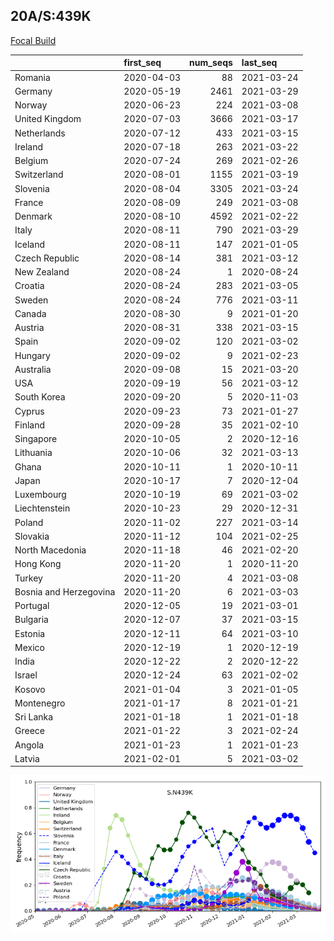 

## 20A/S:439K
[Focal Build](https://nextstrain.org/groups/neherlab/ncov/S.N439K?c=gt-S_439&f_region=Europe)

|                        | first_seq   |   num_seqs | last_seq   |
|:-----------------------|:------------|-----------:|:-----------|
| Romania                | 2020-04-03  |         88 | 2021-03-24 |
| Germany                | 2020-05-19  |       2461 | 2021-03-29 |
| Norway                 | 2020-06-23  |        224 | 2021-03-08 |
| United Kingdom         | 2020-07-03  |       3666 | 2021-03-17 |
| Netherlands            | 2020-07-12  |        433 | 2021-03-15 |
| Ireland                | 2020-07-18  |        263 | 2021-03-22 |
| Belgium                | 2020-07-24  |        269 | 2021-02-26 |
| Switzerland            | 2020-08-01  |       1155 | 2021-03-19 |
| Slovenia               | 2020-08-04  |       3305 | 2021-03-24 |
| France                 | 2020-08-09  |        249 | 2021-03-08 |
| Denmark                | 2020-08-10  |       4592 | 2021-02-22 |
| Italy                  | 2020-08-11  |        790 | 2021-03-29 |
| Iceland                | 2020-08-11  |        147 | 2021-01-05 |
| Czech Republic         | 2020-08-14  |        381 | 2021-03-12 |
| New Zealand            | 2020-08-24  |          1 | 2020-08-24 |
| Croatia                | 2020-08-24  |        283 | 2021-03-05 |
| Sweden                 | 2020-08-24  |        776 | 2021-03-11 |
| Canada                 | 2020-08-30  |          9 | 2021-01-20 |
| Austria                | 2020-08-31  |        338 | 2021-03-15 |
| Spain                  | 2020-09-02  |        120 | 2021-03-02 |
| Hungary                | 2020-09-02  |          9 | 2021-02-23 |
| Australia              | 2020-09-08  |         15 | 2021-03-20 |
| USA                    | 2020-09-19  |         56 | 2021-03-12 |
| South Korea            | 2020-09-20  |          5 | 2020-11-03 |
| Cyprus                 | 2020-09-23  |         73 | 2021-01-27 |
| Finland                | 2020-09-28  |         35 | 2021-02-10 |
| Singapore              | 2020-10-05  |          2 | 2020-12-16 |
| Lithuania              | 2020-10-06  |         32 | 2021-03-13 |
| Ghana                  | 2020-10-11  |          1 | 2020-10-11 |
| Japan                  | 2020-10-17  |          7 | 2020-12-04 |
| Luxembourg             | 2020-10-19  |         69 | 2021-03-02 |
| Liechtenstein          | 2020-10-23  |         29 | 2020-12-31 |
| Poland                 | 2020-11-02  |        227 | 2021-03-14 |
| Slovakia               | 2020-11-12  |        104 | 2021-02-25 |
| North Macedonia        | 2020-11-18  |         46 | 2021-02-20 |
| Hong Kong              | 2020-11-20  |          1 | 2020-11-20 |
| Turkey                 | 2020-11-20  |          4 | 2021-03-08 |
| Bosnia and Herzegovina | 2020-11-20  |          6 | 2021-03-03 |
| Portugal               | 2020-12-05  |         19 | 2021-03-01 |
| Bulgaria               | 2020-12-07  |         37 | 2021-03-15 |
| Estonia                | 2020-12-11  |         64 | 2021-03-10 |
| Mexico                 | 2020-12-19  |          1 | 2020-12-19 |
| India                  | 2020-12-22  |          2 | 2020-12-22 |
| Israel                 | 2020-12-24  |         63 | 2021-02-02 |
| Kosovo                 | 2021-01-04  |          3 | 2021-01-05 |
| Montenegro             | 2021-01-17  |          8 | 2021-01-21 |
| Sri Lanka              | 2021-01-18  |          1 | 2021-01-18 |
| Greece                 | 2021-01-22  |          3 | 2021-02-24 |
| Angola                 | 2021-01-23  |          1 | 2021-01-23 |
| Latvia                 | 2021-02-01  |          5 | 2021-03-02 |

![Overall trends S.N439K](/overall_trends_figures/overall_trends_S.N439K.png)